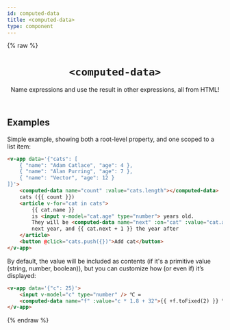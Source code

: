 ```yaml
---
id: computed-data
title: <computed-data>
type: component
---
```

{% raw %}
<header>

# `<computed-data>`

Name expressions and use the result in other expressions, all from HTML!

</header>

<main>

## Examples

Simple example, showing both a root-level property, and one scoped to a list item:

```html
<v-app data='{"cats": [
	{ "name": "Adam Catlace", "age": 4 },
	{ "name": "Alan Purring", "age": 7 },
	{ "name": "Vector", "age": 12 }
]}'>
	<computed-data name="count" :value="cats.length"></computed-data>
	cats ({{ count }})
	<article v-for="cat in cats">
		{{ cat.name }}
		is <input v-model="cat.age" type="number"> years old.
		They will be <computed-data name="next" :on="cat" :value="cat.age + 1"></computed-data>
		next year, and {{ cat.next + 1 }} the year after
	</article>
	<button @click="cats.push({})">Add cat</button>
</v-app>
```

By default, the value will be included as contents (if it's a primitive value (string, number, boolean)),
but you can customize how (or even if) it’s displayed:

```html
<v-app data='{"c": 25}'>
	<input v-model="c" type="number" /> ℃ =
	<computed-data name="f" :value="c * 1.8 + 32">{{ +f.toFixed(2) }} ℉</computed-data>
</v-app>
```


</main>

{% endraw %}
